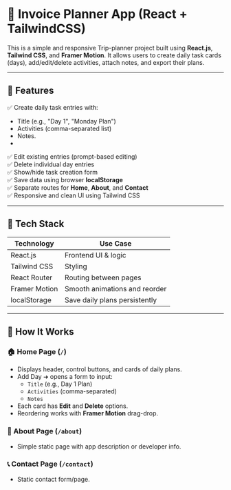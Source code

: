 # 🧾 Invoice Planner App (React + TailwindCSS)

This is a simple and responsive Trip-planner project built using **React.js**, **Tailwind CSS**, and **Framer Motion**. It allows users to create daily task cards (days), add/edit/delete activities, attach notes, and export their plans.

---

## 📌 Features

✅ Create daily task entries with:
- Title (e.g., "Day 1", "Monday Plan")
- Activities (comma-separated list)
- Notes.
- 
✅ Edit existing entries (prompt-based editing)  
✅ Delete individual day entries  
✅ Show/hide task creation form  
✅ Save data using browser **localStorage**  
✅ Separate routes for **Home**, **About**, and **Contact**  
✅ Responsive and clean UI using Tailwind CSS

---

## 🧱 Tech Stack

| Technology    | Use Case                     |
|---------------|------------------------------|
| React.js      | Frontend UI & logic          |
| Tailwind CSS  | Styling                      |
| React Router  | Routing between pages        |
| Framer Motion | Smooth animations and reorder|
| localStorage  | Save daily plans persistently|

---

## 🚀 How It Works

### 🏠 Home Page (`/`)
- Displays header, control buttons, and cards of daily plans.
- Add Day ➜ opens a form to input:
  - `Title` (e.g., Day 1 Plan)
  - `Activities` (comma-separated)
  - `Notes`
- Each card has **Edit** and **Delete** options.
- Reordering works with **Framer Motion** drag-drop.

### 🧾 About Page (`/about`)
- Simple static page with app description or developer info.

### 📞 Contact Page (`/contact`)
- Static contact form/page.
